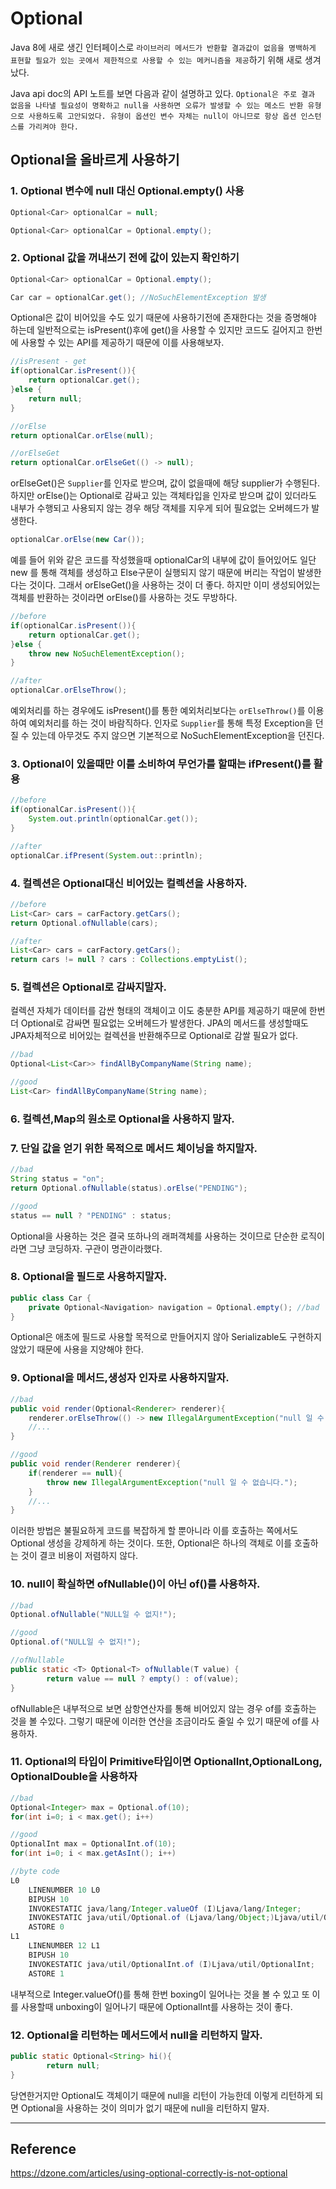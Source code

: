 # Optional
Java 8에 새로 생긴 인터페이스로 `라이브러리 메서드가 반환할 결과값이 없음을 명백하게 표현할 필요가 있는 곳에서 제한적으로 사용할 수 있는 메커니즘을 제공`하기 위해 새로 생겨났다.

Java api doc의 API 노트를 보면 다음과 같이 설명하고 있다. `Optional은 주로 결과 없음을 나타낼 필요성이 명확하고 null을 사용하면 오류가 발생할 수 있는 메소드 반환 유형으로 사용하도록 고안되었다. 유형이 옵션인 변수 자체는 null이 아니므로 항상 옵션 인스턴스를 가리켜야 한다.`


## Optional을 올바르게 사용하기
### 1. Optional 변수에 null 대신 Optional.empty() 사용
```java
Optional<Car> optionalCar = null;

Optional<Car> optionalCar = Optional.empty();
```

### 2. Optional 값을 꺼내쓰기 전에 값이 있는지 확인하기
```java
Optional<Car> optionalCar = Optional.empty();

Car car = optionalCar.get(); //NoSuchElementException 발생
```
Optional은 값이 비어있을 수도 있기 때문에 사용하기전에 존재한다는 것을 증명해야 하는데 일반적으로는 isPresent()후에 get()을 사용할 수 있지만 코드도 길어지고 한번에 사용할 수 있는 API를 제공하기 때문에 이를 사용해보자.

```java
//isPresent - get
if(optionalCar.isPresent()){
    return optionalCar.get();
}else {
    return null;
}

//orElse
return optionalCar.orElse(null);

//orElseGet
return optionalCar.orElseGet(() -> null);
```
orElseGet()은 `Supplier`를 인자로 받으며, 값이 없을때에 해당 supplier가 수행된다. 하지만 orElse()는 Optional로 감싸고 있는 객체타입을 인자로 받으며 값이 있더라도 내부가 수행되고 사용되지 않는 경우 해당 객체를 지우게 되어 필요없는 오버헤드가 발생한다.

```java
optionalCar.orElse(new Car());
```
예를 들어 위와 같은 코드를 작성했을때 optionalCar의 내부에 값이 들어있어도 일단 new 를 통해 객체를 생성하고 Else구문이 실행되지 않기 때문에 버리는 작업이 발생한다는 것이다. 그래서 orElseGet()을 사용하는 것이 더 좋다. 하지만 이미 생성되어있는 객체를 반환하는 것이라면 orElse()를 사용하는 것도 무방하다.

```java
//before
if(optionalCar.isPresent()){
    return optionalCar.get();
}else {
    throw new NoSuchElementException();
}

//after
optionalCar.orElseThrow();  
```
예외처리를 하는 경우에도 isPresent()를 통한 예외처리보다는 `orElseThrow()`를 이용하여 예외처리를 하는 것이 바람직하다. 인자로 `Supplier`를 통해 특정 Exception을 던질 수 있는데 아무것도 주지 않으면 기본적으로 NoSuchElementException을 던진다.

### 3. Optional이 있을때만 이를 소비하여 무언가를 할때는 ifPresent()를 활용
```java
//before
if(optionalCar.isPresent()){
    System.out.println(optionalCar.get());
}

//after
optionalCar.ifPresent(System.out::println);
```

### 4. 컬렉션은 Optional대신 비어있는 컬렉션을 사용하자.
```java
//before
List<Car> cars = carFactory.getCars();
return Optional.ofNullable(cars);

//after
List<Car> cars = carFactory.getCars();
return cars != null ? cars : Collections.emptyList();
```

### 5. 컬렉션은 Optional로 감싸지말자.
컬렉션 자체가 데이터를 감싼 형태의 객체이고 이도 충분한 API를 제공하기 때문에 한번더 Optional로 감싸면 필요없는 오버헤드가 발생한다. JPA의 메서드를 생성할때도 JPA자체적으로 비어있는 컬렉션을 반환해주므로 Optional로 감쌀 필요가 없다.
```java
//bad
Optional<List<Car>> findAllByCompanyName(String name);

//good
List<Car> findAllByCompanyName(String name);
```

### 6. 컬렉션,Map의 원소로 Optional을 사용하지 말자.


### 7. 단일 값을 얻기 위한 목적으로 메서드 체이닝을 하지말자.
```java
//bad
String status = "on";
return Optional.ofNullable(status).orElse("PENDING");

//good
status == null ? "PENDING" : status;
```
Optional을 사용하는 것은 결국 또하나의 래퍼객체를 사용하는 것이므로 단순한 로직이라면 그냥 코딩하자. 구관이 명관이라했다.

### 8. Optional을 필드로 사용하지말자.
```java
public class Car {
    private Optional<Navigation> navigation = Optional.empty(); //bad 
}
```
Optional은 애초에 필드로 사용할 목적으로 만들어지지 않아 Serializable도 구현하지 않았기 때문에 사용을 지양해야 한다.

### 9. Optional을 메서드,생성자 인자로 사용하지말자.
```java
//bad
public void render(Optional<Renderer> renderer){
    renderer.orElseThrow(() -> new IllegalArgumentException("null 일 수 없습니다."));
    //...
}

//good
public void render(Renderer renderer){
    if(renderer == null){
        throw new IllegalArgumentException("null 일 수 없습니다.");
    }
    //...
}
```
이러한 방법은 불필요하게 코드를 복잡하게 할 뿐아니라 이를 호출하는 쪽에서도 Optional 생성을 강제하게 하는 것이다. 또한, Optional은 하나의 객체로 이를 호출하는 것이 결코 비용이 저렴하지 않다.

### 10. null이 확실하면 ofNullable()이 아닌 of()를 사용하자.
```java
//bad
Optional.ofNullable("NULL일 수 없지!");

//good
Optional.of("NULL일 수 없지!");
```

```java
//ofNullable
public static <T> Optional<T> ofNullable(T value) {
        return value == null ? empty() : of(value);
}
```
ofNullable은 내부적으로 보면 삼항연산자를 통해 비어있지 않는 경우 of를 호출하는 것을 볼 수있다. 그렇기 때문에 이러한 연산을 조금이라도 줄일 수 있기 때문에 of를 사용하자.

### 11. Optional의 타입이 Primitive타입이면 OptionalInt,OptionalLong, OptionalDouble을 사용하자
```java
//bad
Optional<Integer> max = Optional.of(10);
for(int i=0; i < max.get(); i++)

//good
OptionalInt max = OptionalInt.of(10);
for(int i=0; i < max.getAsInt(); i++)

//byte code
L0
    LINENUMBER 10 L0
    BIPUSH 10
    INVOKESTATIC java/lang/Integer.valueOf (I)Ljava/lang/Integer;
    INVOKESTATIC java/util/Optional.of (Ljava/lang/Object;)Ljava/util/Optional;
    ASTORE 0
L1
    LINENUMBER 12 L1
    BIPUSH 10
    INVOKESTATIC java/util/OptionalInt.of (I)Ljava/util/OptionalInt;
    ASTORE 1
```
내부적으로 Integer.valueOf()를 통해 한번 boxing이 일어나는 것을 볼 수 있고 또 이를 사용할때 unboxing이 일어나기 때문에 OptionalInt를 사용하는 것이 좋다.

### 12. Optional을 리턴하는 메서드에서 null을 리턴하지 말자.
```java
public static Optional<String> hi(){
        return null;
}
```
당연한거지만 Optional도 객체이기 때문에 null을 리턴이 가능한데 이렇게 리턴하게 되면 Optional을 사용하는 것이 의미가 없기 때문에 null을 리턴하지 말자.

----
## Reference

https://dzone.com/articles/using-optional-correctly-is-not-optional
